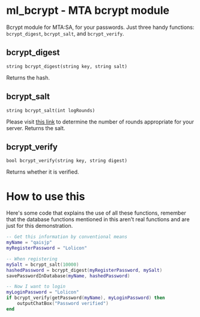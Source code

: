ml_bcrypt - MTA bcrypt module
=========

Bcrypt module for MTA:SA, for your passwords. Just three handy functions: `bcrypt_digest`, `bcrypt_salt`, and `bcrypt_verify`.

bcrypt_digest
-------------
    string bcrypt_digest(string key, string salt)
Returns the hash.

bcrypt_salt
-----------
    string bcrypt_salt(int logRounds)
Please visit [this link](http://security.stackexchange.com/questions/17207/recommended-of-rounds-for-bcrypt) to determine the number of rounds appropriate for your server.
Returns the salt.

bcrypt_verify
-------------
    bool bcrypt_verify(string key, string digest)
Returns whether it is verified.

How to use this
===============
Here's some code that explains the use of all these functions, remember that the database functions mentioned in this aren't real functions and are just for this demonstration.
```lua
-- Get this information by conventional means
myName = "qaisjp"
myRegisterPassword = "Lolicon"

-- When registering
mySalt = bcrypt_salt(10000)
hashedPassword = bcrypt_digest(myRegisterPassword, mySalt)
savePasswordInDatabase(myName, hashedPassword)

-- Now I want to login
myLoginPassword = "Lolicon"
if bcrypt_verify(getPassword(myName), myLoginPassword) then
    outputChatBox("Password verified")
end
```
